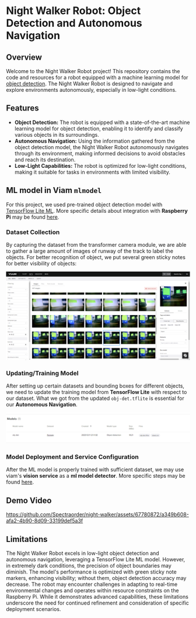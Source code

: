 # Night Walker Robot: Object Detection and Autonomous Navigation



## Overview

Welcome to the Night Walker Robot project! This repository contains the code and resources for a robot equipped with a machine learning model for [object detection](https://docs.viam.com/ml/vision/detection/). The Night Walker Robot is designed to navigate and explore environments autonomously, especially in low-light conditions.



## Features

- **Object Detection:** The robot is equipped with a state-of-the-art machine learning model for object detection, enabling it to identify and classify various objects in its surroundings.
- **Autonomous Navigation:** Using the information gathered from the object detection model, the Night Walker Robot autonomously navigates through its environment, making informed decisions to avoid obstacles and reach its destination.
- **Low-Light Capabilities:** The robot is optimized for low-light conditions, making it suitable for tasks in environments with limited visibility.



## ML model in Viam `mlmodel`

For this project, we used pre-trained object detection model with [TensorFlow Lite ML](https://www.tensorflow.org/lite). More specific details about integration with **Raspberry Pi** may be found [here](https://github.com/tensorflow/examples/tree/master/lite/examples/object_detection/raspberry_pi).

### Dataset Collection

By capturing the dataset from the transformer camera module, we are able to gather a large amount of images of runway of the track to label the objects. For better recognition of object, we put several green sticky notes for better visibility of objects:

![dataset](imgs/dataset.png)

### Updating/Training Model 

After setting up certain datasets and bounding boxes for different objects, we need to update the training model from **TensorFlow Lite** with respect to our dataset. What we got from the updated `obj-det.tflite` is essential for our **Autonomous Navigation**.

![trained_model](imgs/trained_model.png)

### Model Deployment and Service Configuration

After the ML model is properly trained with sufficient dataset, we may use viam's **vision service** as a **ml model detector**. More specific steps may be found [here](https://docs.viam.com/ml/).



## Demo Video
https://github.com/Spectraorder/night-walker/assets/67780872/a349b608-afa2-4b90-8d09-33199def5a3f



## Limitations

The Night Walker Robot excels in low-light object detection and autonomous navigation, leveraging a TensorFlow Lite ML model. However, in extremely dark conditions, the precision of object boundaries may diminish. The model's performance is optimized with green sticky note markers, enhancing visibility; without them, object detection accuracy may decrease. The robot may encounter challenges in adapting to real-time environmental changes and operates within resource constraints on the Raspberry Pi. While it demonstrates advanced capabilities, these limitations underscore the need for continued refinement and consideration of specific deployment scenarios.
